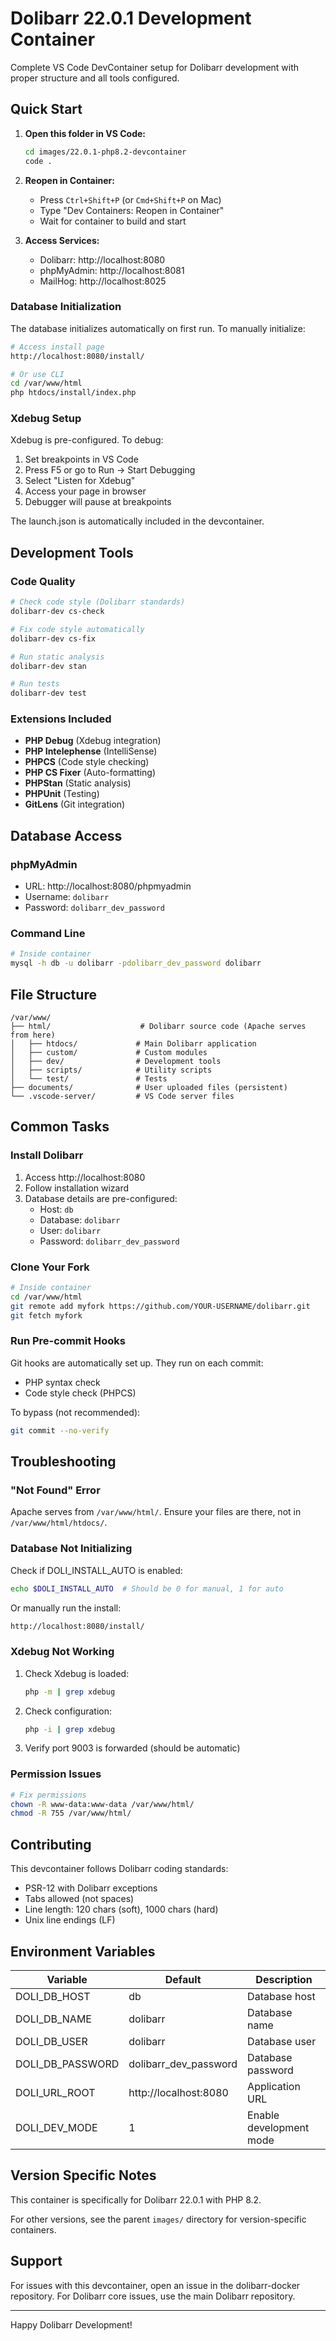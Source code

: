 # Dolibarr 22.0.1 Development Container

Complete VS Code DevContainer setup for Dolibarr development with proper structure and all tools configured.

## Quick Start

1. **Open this folder in VS Code:**
   ```bash
   cd images/22.0.1-php8.2-devcontainer
   code .
   ```

2. **Reopen in Container:**
   - Press `Ctrl+Shift+P` (or `Cmd+Shift+P` on Mac)
   - Type "Dev Containers: Reopen in Container"
   - Wait for container to build and start

3. **Access Services:**
   - Dolibarr: http://localhost:8080
   - phpMyAdmin: http://localhost:8081
   - MailHog: http://localhost:8025



### Database Initialization
The database initializes automatically on first run. To manually initialize:
```bash
# Access install page
http://localhost:8080/install/

# Or use CLI
cd /var/www/html
php htdocs/install/index.php
```

### Xdebug Setup
Xdebug is pre-configured. To debug:
1. Set breakpoints in VS Code
2. Press F5 or go to Run → Start Debugging
3. Select "Listen for Xdebug"
4. Access your page in browser
5. Debugger will pause at breakpoints

The launch.json is automatically included in the devcontainer.

## Development Tools

### Code Quality
```bash
# Check code style (Dolibarr standards)
dolibarr-dev cs-check

# Fix code style automatically
dolibarr-dev cs-fix

# Run static analysis
dolibarr-dev stan

# Run tests
dolibarr-dev test
```

### Extensions Included
- **PHP Debug** (Xdebug integration)
- **PHP Intelephense** (IntelliSense)
- **PHPCS** (Code style checking)
- **PHP CS Fixer** (Auto-formatting)
- **PHPStan** (Static analysis)
- **PHPUnit** (Testing)
- **GitLens** (Git integration)

## Database Access

### phpMyAdmin
- URL: http://localhost:8080/phpmyadmin
- Username: `dolibarr`
- Password: `dolibarr_dev_password`

### Command Line
```bash
# Inside container
mysql -h db -u dolibarr -pdolibarr_dev_password dolibarr
```

## File Structure

```
/var/www/
├── html/                    # Dolibarr source code (Apache serves from here)
│   ├── htdocs/             # Main Dolibarr application  
│   ├── custom/             # Custom modules
│   ├── dev/                # Development tools
│   ├── scripts/            # Utility scripts
│   └── test/               # Tests
├── documents/              # User uploaded files (persistent)
└── .vscode-server/         # VS Code server files
```

## Common Tasks

### Install Dolibarr
1. Access http://localhost:8080
2. Follow installation wizard
3. Database details are pre-configured:
   - Host: `db`
   - Database: `dolibarr`
   - User: `dolibarr`
   - Password: `dolibarr_dev_password`

### Clone Your Fork
```bash
# Inside container
cd /var/www/html
git remote add myfork https://github.com/YOUR-USERNAME/dolibarr.git
git fetch myfork
```

### Run Pre-commit Hooks
Git hooks are automatically set up. They run on each commit:
- PHP syntax check
- Code style check (PHPCS)

To bypass (not recommended):
```bash
git commit --no-verify
```

## Troubleshooting

### "Not Found" Error
Apache serves from `/var/www/html/`. Ensure your files are there, not in `/var/www/html/htdocs/`.

### Database Not Initializing
Check if DOLI_INSTALL_AUTO is enabled:
```bash
echo $DOLI_INSTALL_AUTO  # Should be 0 for manual, 1 for auto
```

Or manually run the install:
```bash
http://localhost:8080/install/
```

### Xdebug Not Working
1. Check Xdebug is loaded:
   ```bash
   php -m | grep xdebug
   ```

2. Check configuration:
   ```bash
   php -i | grep xdebug
   ```

3. Verify port 9003 is forwarded (should be automatic)

### Permission Issues
```bash
# Fix permissions
chown -R www-data:www-data /var/www/html/
chmod -R 755 /var/www/html/
```

## Contributing

This devcontainer follows Dolibarr coding standards:
- PSR-12 with Dolibarr exceptions
- Tabs allowed (not spaces)
- Line length: 120 chars (soft), 1000 chars (hard)
- Unix line endings (LF)

## Environment Variables

| Variable | Default | Description |
|----------|---------|-------------|
| DOLI_DB_HOST | db | Database host |
| DOLI_DB_NAME | dolibarr | Database name |
| DOLI_DB_USER | dolibarr | Database user |
| DOLI_DB_PASSWORD | dolibarr_dev_password | Database password |
| DOLI_URL_ROOT | http://localhost:8080 | Application URL |
| DOLI_DEV_MODE | 1 | Enable development mode |

## Version Specific Notes

This container is specifically for Dolibarr 22.0.1 with PHP 8.2.

For other versions, see the parent `images/` directory for version-specific containers.

## Support

For issues with this devcontainer, open an issue in the dolibarr-docker repository.
For Dolibarr core issues, use the main Dolibarr repository.

---

Happy Dolibarr Development!